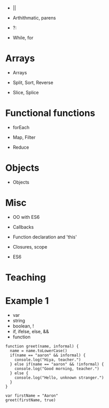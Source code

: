 * ||

* Arthithmatic, parens

* ?:

* While, for

Arrays
======

* Arrays

* Split, Sort, Reverse

* Slice, Splice

Functional functions
====================

* forEach

* Map, Filter

* Reduce

Objects
=======

* Objects

Misc 
====

* OO with ES6

* Callbacks

* Function declaration and 'this'

* Closures, scope

* ES6

Teaching
========

Example 1
=========

* var
* string
* boolean, !
* if, ifelse, else, &&
* function

```
function greet(name, informal) {
  name = name.toLowerCase()
  if(name == "aaron" && informal) {
    console.log("Hiya, teacher.")
  } else if(name == "aaron" && !informal) {
    console.log("Good morning, teacher.")    
  } else {
    console.log("Hello, unknown stranger.")
  }
}

var firstName = "Aaron"
greet(firstName, true)
```
